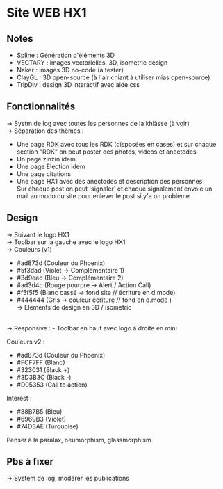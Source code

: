 # Site WEB HX1



## Notes
- Spline : Génération d'éléments 3D
- VECTARY : images vectorielles, 3D, isometric design
- Naker : images 3D no-code (à tester)
- ClayGL : 3D open-source (à l'air chiant à utiliser mias open-source)
- TripDiv : design 3D interactif avec aide css

## Fonctionnalités
-> Systm de log avec toutes les personnes de la khlâsse (à voir) <br>
-> Séparation des thèmes :
 - Une page RDK avec tous les RDK (disposées en cases) et sur chaque section "RDK" on peut poster des photos, vidéos et anectodes
 - Un page zinzin idem
 - Une page Election idem
 - Une page citations
 - Une page HX1 avec des anectodes et description des personnes <br>
Sur chaque post on peut 'signaler' et chaque signalement envoie un mail au modo du site pour enlever le post si y'a un problème 

## Design
-> Suivant le logo HX1 <br>
-> Toolbar sur la gauche avec le logo HX1 <br>
-> Couleurs (v1)
- #ad873d (Couleur du Phoenix) 
- #5f3dad (Violet -> Complémentaire 1)
- #3d9ead (Bleu -> Complémentaire 2)
- #ad3d4c (Rouge pourpre -> Alert / Action Call)
- #f5f5f5 (Blanc cassé -> fond site // écriture en d.mode)  
- #444444 (Gris -> couleur écriture // fond en d.mode ) <br>
-> Elements de design en 3D / isometric
<br>
-> Responsive :
 - Toolbar en haut avec logo à droite en mini
<br>

Couleurs v2 :
- #ad873d (Couleur du Phoenix) 
- #FCF7FF (Blanc)
- #323031 (Black +)
- #3D3B3C (Black -)
- #D05353 (Call to action)

Interest :
- #88B7B5 (Bleu)
- #6969B3 (Violet)
- #74D3AE (Turquoise)


Penser à la paralax, neumorphism, glassmorphism 
## Pbs à fixer
-> System de log, modérer les publications
